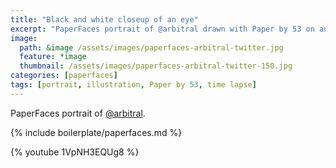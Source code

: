 ```yaml
---
title: "Black and white closeup of an eye"
excerpt: "PaperFaces portrait of @arbitral drawn with Paper by 53 on an iPad."
image: 
  path: &image /assets/images/paperfaces-arbitral-twitter.jpg 
  feature: *image
  thumbnail: /assets/images/paperfaces-arbitral-twitter-150.jpg
categories: [paperfaces]
tags: [portrait, illustration, Paper by 53, time lapse]
---
```


PaperFaces portrait of [@arbitral](https://twitter.com/arbitral).

{% include boilerplate/paperfaces.md %}

{% youtube 1VpNH3EQUg8 %}
